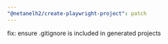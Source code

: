 ```yaml
---
"@netanelh2/create-playwright-project": patch
---
```


fix: ensure .gitignore is included in generated projects
